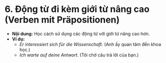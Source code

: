 # 6. Động từ đi kèm giới từ nâng cao (Verben mit Präpositionen)

- **Nội dung:** Học cách sử dụng các động từ với giới từ nâng cao hơn.
- **Ví dụ:**
    - _Er interessiert sich für die Wissenschaft._ (Anh ấy quan tâm đến khoa học.)
    - _Ich warte auf deine Antwort._ (Tôi chờ câu trả lời của bạn.)